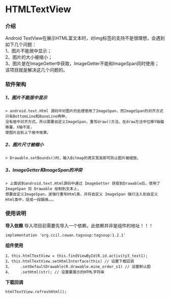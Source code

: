 # HTMLTextView

### 介绍
Android TextView在展示HTML富文本时，对img标签的支持不是很理想，会遇到如下几个问题：
<br>1、图片不能居中显示；
<br>2、图片的大小被缩小；
<br>3、图片是在ImageGetter中获取，ImageGetter不能和ImageSpan同时使用；
<br>该项目就是解决这几个问题的。

### 软件架构
##### 1、图片不能居中显示
    > android.text.Html 源码中对图片的处理使用了ImageSpan，而ImageSpan的对齐方式只有BottomLine和BaseLine两种，
    没有居中对齐方式。所以需要自定义ImageSpan，重写draw()方法，在draw方法中位移Y轴偏移量，X轴不变，
    使图片达到上下居中效果。

##### 2、图片尺寸被缩小
    > Drawable.setBounds()时，输入Bitmap的真实宽高即可防止图片被缩放。

##### 3、ImageGetter和ImageSpan的冲突
    > 上面说到android.text.Html源码中通过 ImageGetter 获取到Drawable后，使用了ImageSpan 将 Drawable 绘制到文本上，
    想要自定义ImageSpan，遂强行重写Html类，并将自定义 ImageSpan 强行注入到自定义Html类中，促成一段姻缘。。。


### 使用说明

**导入依赖**
导入项目前需要先导入一个依赖，此依赖并非是组件的地址！！！
```
implementation 'org.ccil.cowan.tagsoup:tagsoup:1.2.1'
```
**组件使用**
```
1、this.htmlTextView = this.findViewById(R.id.activity3_text1);
2、this.htmlTextView.setHtmlInterface(this) // 设置下载回调
3、    .setDefaultDrawable(R.drawable.mine_order_s1) // 设置默认图
4、    .setHtml(str); // 设置要展示的HTML字符串
```
**下载回调**
```
htmlTextView.refreshHtml();
```
